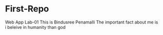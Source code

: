# First-Repo
Web App Lab-01
This is Bindusree Penamalli
The important fact about me is i beleive in humanity than god
